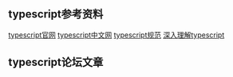 ## typescript参考资料
[typescript官网](http://www.typescriptlang.org/docs/handbook/basic-types.html)
[typescript中文网](https://www.tslang.cn/docs/handbook/basic-types.html)
[typescript规范](https://github.com/microsoft/TypeScript/blob/master/doc/spec.md)
[深入理解typescript](https://jkchao.github.io/typescript-book-chinese/)

## typescript论坛文章

